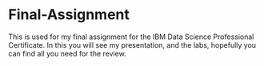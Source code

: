 # Final-Assignment

This is used for my final assignment for the IBM Data Science Professional Certificate.
In this you will see my presentation, and the labs, hopefully you can find all you need for the review.
